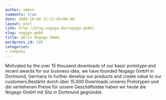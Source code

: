 ```yaml
---
author: admin
comments: true
date: 2009-10-08 22:17:01+00:00
layout: post
link: http://blog.nogago.de/nogago-gmbh/
slug: nogago-gmbh
title: Hello Nogago GmbH.
wordpress_id: 185
categories:
- Company
---
```


Motivated by the over 15 thousand downloads of our basic prototype and recent awards for our business idea, we have founded Nogago GmbH in Dortmund, Germany to further develop our products and create value to our customers.Bestärkt durch über 15.000 Downloads unseres Prototypen und die verliehenen Preise für unsere Geschäftsidee haben wir heute die Nogago GmbH mit Sitz in Dortmund gegründet.
